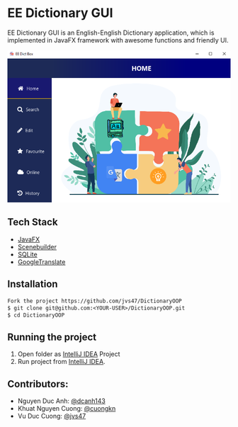 # EE Dictionary GUI

EE Dictionary GUI is an English-English Dictionary application, which is implemented in JavaFX framework with awesome functions and friendly UI.

![abc](https://github.com/jvs47/DictionaryOOP/blob/main/images/home.png)
## Tech Stack

* [JavaFX](https://openjfx.io/)
* [Scenebuilder](https://gluonhq.com/products/scene-builder/)
* [SQLite](https://www.sqlite.org/index.html)
* [GoogleTranslate](http://translate.google.com/)

## Installation

```
Fork the project https://github.com/jvs47/DictionaryOOP
$ git clone git@github.com:<YOUR-USER>/DictionaryOOP.git
$ cd DictionaryOOP
```

## Running the project
1. Open folder as [IntelliJ IDEA](https://www.jetbrains.com/idea/) Project
2. Run project from [IntelliJ IDEA](https://www.jetbrains.com/idea/).

## Contributors:

- Nguyen Duc Anh: [@dcanh143](https://github.com/dcanh143)
- Khuat Nguyen Cuong: [@cuongkn](https://github.com/cuongkn)
- Vu Duc Cuong: [@jvs47](https://github.com/jvs47)
